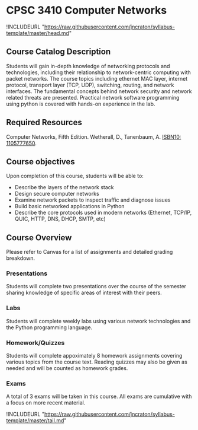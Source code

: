 CPSC 3410 Computer Networks
===========================

!INCLUDEURL "https://raw.githubusercontent.com/jncraton/syllabus-template/master/head.md"

Course Catalog Description
--------------------------

Students will gain in-depth knowledge of networking protocols and technologies, including their relationship to network-centric computing with packet networks. The course topics including ethernet MAC layer, internet protocol, transport layer (TCP, UDP), switching, routing, and network interfaces. The fundamental concepts behind network security and network related threats are presented. Practical network software programming using python is covered with hands-on experience in the lab.

Required Resources
------------------

Computer Networks, Fifth Edition. Wetherall, D., Tanenbaum, A. [ISBN10: 1105777650](https://www.worldcat.org/title/computer-networks-fifth-edition/oclc/1105777650). 


Course objectives
-----------------

Upon completion of this course, students will be able to:

- Describe the layers of the network stack
- Design secure computer networks
- Examine network packets to inspect traffic and diagnose issues
- Build basic networked applications in Python
- Describe the core protocols used in modern networks (Ethernet, TCP/IP, QUIC, HTTP, DNS, DHCP, SMTP, etc)

Course Overview
---------------

Please refer to Canvas for a list of assignments and detailed grading breakdown.

### Presentations

Students will complete two presentations over the course of the semester sharing knowledge of specific areas of interest with their peers.

### Labs

Students will complete weekly labs using various network technologies and the Python programming language.

### Homework/Quizzes

Students will complete appoximately 8 homework assignments covering various topics from the course text. Reading quizzes may also be given as needed and will be counted as homework grades.

### Exams

A total of 3 exams will be taken in this course. All exams are cumulative with a focus on more recent material.

!INCLUDEURL "https://raw.githubusercontent.com/jncraton/syllabus-template/master/tail.md"
